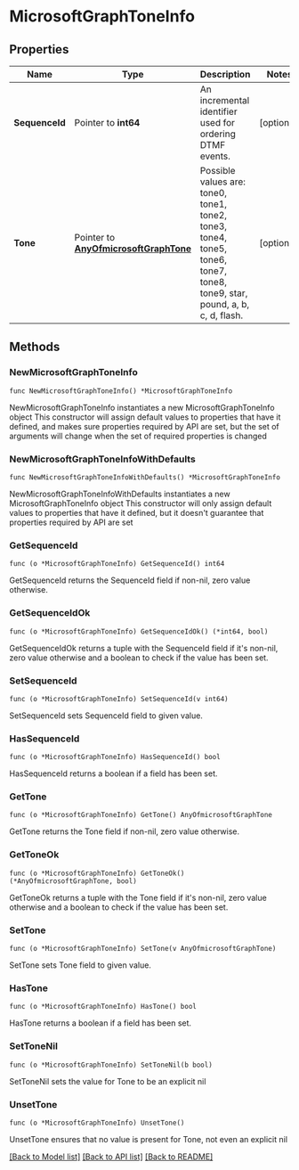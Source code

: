 # MicrosoftGraphToneInfo

## Properties

Name | Type | Description | Notes
------------ | ------------- | ------------- | -------------
**SequenceId** | Pointer to **int64** | An incremental identifier used for ordering DTMF events. | [optional] 
**Tone** | Pointer to [**AnyOfmicrosoftGraphTone**](anyOf&lt;microsoft.graph.tone&gt;.md) | Possible values are: tone0, tone1, tone2, tone3, tone4, tone5, tone6, tone7, tone8, tone9, star, pound, a, b, c, d, flash. | [optional] 

## Methods

### NewMicrosoftGraphToneInfo

`func NewMicrosoftGraphToneInfo() *MicrosoftGraphToneInfo`

NewMicrosoftGraphToneInfo instantiates a new MicrosoftGraphToneInfo object
This constructor will assign default values to properties that have it defined,
and makes sure properties required by API are set, but the set of arguments
will change when the set of required properties is changed

### NewMicrosoftGraphToneInfoWithDefaults

`func NewMicrosoftGraphToneInfoWithDefaults() *MicrosoftGraphToneInfo`

NewMicrosoftGraphToneInfoWithDefaults instantiates a new MicrosoftGraphToneInfo object
This constructor will only assign default values to properties that have it defined,
but it doesn't guarantee that properties required by API are set

### GetSequenceId

`func (o *MicrosoftGraphToneInfo) GetSequenceId() int64`

GetSequenceId returns the SequenceId field if non-nil, zero value otherwise.

### GetSequenceIdOk

`func (o *MicrosoftGraphToneInfo) GetSequenceIdOk() (*int64, bool)`

GetSequenceIdOk returns a tuple with the SequenceId field if it's non-nil, zero value otherwise
and a boolean to check if the value has been set.

### SetSequenceId

`func (o *MicrosoftGraphToneInfo) SetSequenceId(v int64)`

SetSequenceId sets SequenceId field to given value.

### HasSequenceId

`func (o *MicrosoftGraphToneInfo) HasSequenceId() bool`

HasSequenceId returns a boolean if a field has been set.

### GetTone

`func (o *MicrosoftGraphToneInfo) GetTone() AnyOfmicrosoftGraphTone`

GetTone returns the Tone field if non-nil, zero value otherwise.

### GetToneOk

`func (o *MicrosoftGraphToneInfo) GetToneOk() (*AnyOfmicrosoftGraphTone, bool)`

GetToneOk returns a tuple with the Tone field if it's non-nil, zero value otherwise
and a boolean to check if the value has been set.

### SetTone

`func (o *MicrosoftGraphToneInfo) SetTone(v AnyOfmicrosoftGraphTone)`

SetTone sets Tone field to given value.

### HasTone

`func (o *MicrosoftGraphToneInfo) HasTone() bool`

HasTone returns a boolean if a field has been set.

### SetToneNil

`func (o *MicrosoftGraphToneInfo) SetToneNil(b bool)`

 SetToneNil sets the value for Tone to be an explicit nil

### UnsetTone
`func (o *MicrosoftGraphToneInfo) UnsetTone()`

UnsetTone ensures that no value is present for Tone, not even an explicit nil

[[Back to Model list]](../README.md#documentation-for-models) [[Back to API list]](../README.md#documentation-for-api-endpoints) [[Back to README]](../README.md)


